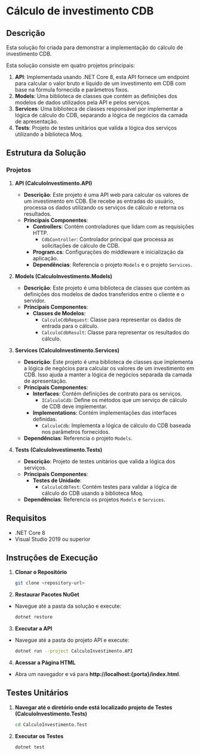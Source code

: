 # Cálculo de investimento CDB

## Descrição
Esta solução foi criada para demonstrar a implementação do cálculo de investimento CDB.

Esta solução consiste em quatro projetos principais:

1. **API**: Implementada usando .NET Core 8, esta API fornece um endpoint para calcular o valor bruto e líquido de um investimento em CDB com base na fórmula fornecida e parâmetros fixos.
2. **Models**: Uma biblioteca de classes que contém as definições dos modelos de dados utilizados pela API e pelos serviços.
3. **Services**: Uma biblioteca de classes responsável por implementar a lógica de cálculo do CDB, separando a lógica de negócios da camada de apresentação.
4. **Tests**: Projeto de testes unitários que valida a lógica dos serviços utilizando a biblioteca Moq.

## Estrutura da Solução

### Projetos

1. **API (CalculoInvestimento.API)**
   - **Descrição**: Este projeto é uma API web para calcular os valores de um investimento em CDB. Ele recebe as entradas do usuário, processa os dados utilizando os serviços de cálculo e retorna os resultados.
   - **Principais Componentes**:
     - **Controllers**: Contém controladores que lidam com as requisições HTTP.
       - `CdbController`: Controlador principal que processa as solicitações de cálculo de CDB.
     - **Program.cs**: Configurações do middleware e inicialização da aplicação.
     - **Dependências**: Referencia o projeto `Models` e o projeto `Services`.

2. **Models (CalculoInvestimento.Models)**
   - **Descrição**: Este projeto é uma biblioteca de classes que contém as definições dos modelos de dados transferidos entre o cliente e o servidor.
   - **Principais Componentes**:
     - **Classes de Modelos**:
       - `CalculoCdbRequest`: Classe para representar os dados de entrada para o cálculo.
       - `CalculoCdbResult`: Classe para representar os resultados do cálculo.

3. **Services (CalculoInvestimento.Services)**
   - **Descrição**: Este projeto é uma biblioteca de classes que implementa a lógica de negócios para calcular os valores de um investimento em CDB. Isso ajuda a manter a lógica de negócios separada da camada de apresentação.
   - **Principais Componentes**:
     - **Interfaces**: Contém definições de contrato para os serviços.
       - `ICalculoCdb`: Define os métodos que um serviço de cálculo de CDB deve implementar.
     - **Implementations**: Contém implementações das interfaces definidas.
       - `CalculoCdb`: Implementa a lógica de cálculo do CDB baseada nos parâmetros fornecidos.
   - **Dependências**: Referencia o projeto `Models`.

4. **Tests (CalculoInvestimento.Tests)**
   - **Descrição**: Projeto de testes unitários que valida a lógica dos serviços.
   - **Principais Componentes**:
     - **Testes de Unidade**:
       - `CalculoCdbTest`: Contém testes para validar a lógica de cálculo do CDB usando a biblioteca Moq.
   - **Dependências**: Referencia os projetos `Models` e `Services`.

## Requisitos
- .NET Core 8
- Visual Studio 2019 ou superior

## Instruções de Execução

1. **Clonar o Repositório**
   ```bash
   git clone <repository-url>

2. **Restaurar Pacotes NuGet**
- Navegue até a pasta da solução e execute:
    ```bash
    dotnet restore

3. **Executar a API**
- Navegue até a pasta do projeto API e execute:
    ```bash
    dotnet run --project CalculoInvestimento.API

4. **Acessar a Página HTML**
- Abra um navegador e vá para **http://localhost:{porta}/index.html**.

## Testes Unitários

1. **Navegar até o diretório onde está localizado projeto de Testes (CalculoInvestimento.Tests)**
    ```bash
    cd CalculoInvestimento.Test

2. **Executar os Testes**
    ```bash
    dotnet test
    
